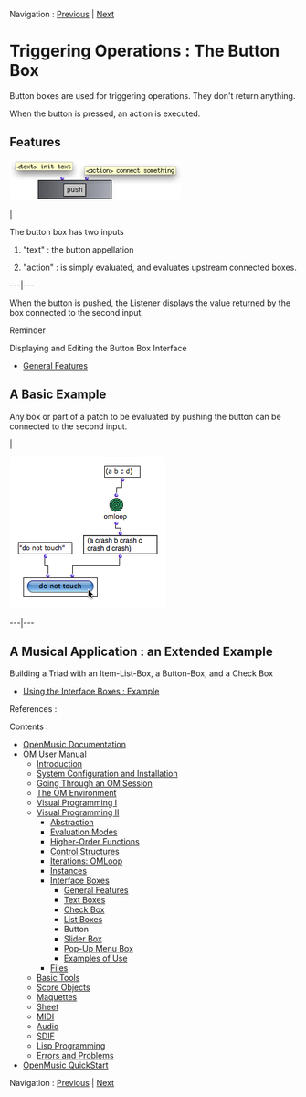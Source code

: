 
Navigation : [Previous](ListBoxes "page précédente\(List Boxes\)")
| [Next](Slider "Next\(Slider Box\)")

# Triggering Operations : The Button Box

Button boxes are used for triggering operations. They don't return anything.

When the  button is pressed, an action is executed.

## Features

![](../res/push.png)

|

The  button box has two inputs

  1. "text" : the button appellation

  2. "action" : is simply evaluated, and evaluates upstream connected boxes.

  
  
---|---  
  
When the button is pushed, the Listener displays the value returned by the box
connected to the second input.

Reminder

Displaying and Editing the Button Box Interface

  * [General Features](GeneralFeatures)

## A Basic Example

Any box or part of a patch to be evaluated by pushing the button can be
connected to the second input.

|

![](../res/bouton.png)  
  
---|---  
  
## A Musical Application : an Extended Example

Building a Triad with an Item-List-Box, a Button-Box, and a Check Box

  * [Using the Interface Boxes : Example](InterfaceExample)

References :

Contents :

  * [OpenMusic Documentation](OM-Documentation)
  * [OM User Manual](OM-User-Manual)
    * [Introduction](00-Contents)
    * [System Configuration and Installation](Installation)
    * [Going Through an OM Session](Goingthrough)
    * [The OM Environment](Environment)
    * [Visual Programming I](BasicVisualProgramming)
    * [Visual Programming II](AdvancedVisualProgramming)
      * [Abstraction](Abstraction)
      * [Evaluation Modes](EvalModes)
      * [Higher-Order Functions](HighOrder)
      * [Control Structures](Control)
      * [Iterations: OMLoop](OMLoop)
      * [Instances](Instances)
      * [Interface Boxes](InterfaceBoxes)
        * [General Features](GeneralFeatures)
        * [Text Boxes](TextBoxes)
        * [Check Box](CheckBox)
        * [List Boxes](ListBoxes)
        * Button
        * [Slider Box](Slider)
        * [Pop-Up Menu Box](MenuBoxes)
        * [Examples of Use](InterfaceExample)
      * [Files](Files)
    * [Basic Tools](BasicObjects)
    * [Score Objects](ScoreObjects)
    * [Maquettes](Maquettes)
    * [Sheet](Sheet)
    * [MIDI](MIDI)
    * [Audio](Audio)
    * [SDIF](SDIF)
    * [Lisp Programming](Lisp)
    * [Errors and Problems](errors)
  * [OpenMusic QuickStart](QuickStart-Chapters)

Navigation : [Previous](ListBoxes "page précédente\(List Boxes\)")
| [Next](Slider "Next\(Slider Box\)")

